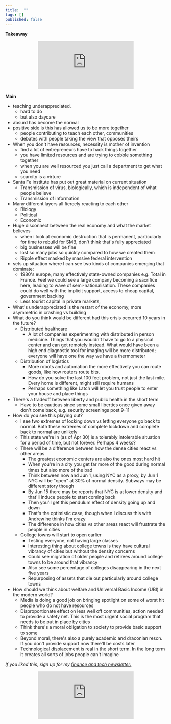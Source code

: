 ```yaml
---
title:  ""  
tags: []
published: false
---
```


**Takeaway**

<style>
      .iframe-container {
        overflow: hidden;        
        padding-top: 50%; <!-- Calculated from the aspect ration of the content (in case of 16:9 it is 9/16= 0.5625) -->
        position: relative;
      }
      .iframe-container iframe { 
         border: 0;
         height: 100%; <!-- Finally, width and height are set to 100% so the iframe takes up 100% of the containers space. -->
         left: 0;
         position: absolute;
         top: 0;
         width: 100%;
         display: block;
         margin: 0 auto; <!-- center image -->
      }
      <!-- 4x3 Aspect Ratio -->
      .iframe-container-4x3 {
        padding-top: 75%;
      }
</style> 

<div class="iframe-container-4x3">
  <p align="center"><iframe src="https://avoidboringpeople.substack.com/embed" frameborder="0" scrolling="no"> </iframe></p>
</div>

**Main**

- teaching underappreciated.
  - hard to do
  - but also daycare
- absurd has become the normal
- positive side is this has allowed us to be more together
  - people contributing to teach each other, communities
  - debates with people taking the view that opposes theirs
- When you don't have resources, necessity is mother of invention
  - find a lot of entrepreneurs have to hack things together
  - you have limited resources and are trying to cobble something together
  - when you are well resourced you just call a department to get what you need
  - scarcity is a virture
- Santa Fe institute has put out great material on current situation
  - Transmission of virus, biologically, which is independent of what people believe
  - Transmission of information
- Many different layers all fiercely reacting to each other
  - Biology
  - Political
  - Economic
- Huge disconnect between the real economy and what the market believes
  - when i look at economic destruction that is permanent, particularly for time to rebuild for SMB, don't think that's fully appreciated
  - big businesses will be fine
  - lost so many jobs so quickly compared to how we created them
  - Ripple effect masked by massive federal intervention
- sets up situation where I can see two kinds of companies emerging that dominate:
  - 1980's europe, many effectively state-owned companies e.g. Total in France. Feel we could see a large company becoming a sacrifice here, leading to wave of semi-nationalisation. These companies could do well with the implicit support, access to cheap capital, government backing 
  - Less tourist capital in private markets, 
- What's underappreciated is the restart of the economy, more asymmetric in crashing vs building
- What do you think would be different had this crisis occurred 10 years in the future?
  - Distributed healthcare
    - A lot of companies experimenting with distributed in person medicine. Things that you wouldn't have to go to a physical center and can get remotely instead. What would have been a high end diagnostic tool for imaging will be more distributed; everyone will have one the way we have a thermometer
  - Distribution of logistics
    - More robots and automation the more effectively you can route goods, like how routers route bits.
    - How do you solve the last 100 feet problem, not just the last mile. Every home is different, might still require humans
    - Perhaps something like Latch will let you trust people to enter your house and place things
- There's a tradeoff between liberty and public health in the short term
  - Have to be cautious since some small liberties once given away don't come back, e.g. security screenings post 9-11
- How do you see this playing out?
  - I see two extremes of locking down vs letting everyone go back to normal. Both these extremes of complete lockdown and complete back to normal are unlikely
  - This state we're in (as of Apr 30) is a tolerably intolerable situation for a period of time, but not forever. Perhaps 4 weeks?
  - There will be a difference between how the dense cities react vs other areas
    - The greatest economic centers are also the ones most hard hit
    - When you're in a city you get far more of the good during normal times but also more of the bad
    - Think between now and Jun 1, using NYC as a proxy, by Jun 1 NYC will be "open" at 30% of normal density. Subways may be different story though
    - By Jun 15 there may be reports that NYC is at lower density and that'll induce people to start coming back
    - Then you'll get this pendulum effect of density going up and down
    - That's the optimistic case, though when I discuss this with Andrew he thinks I'm crazy
    - The difference in how cities vs other areas react will frustrate the people in cities
  - College towns will start to open earlier
    - Testing everyone, not having large classes
    - Interesting thing about college towns is they have cultural vibrancy of cities but without the density concerns
    - Could see migration of older people and retirees around college towns to be around that vibrancy
    - Also see some percentage of colleges disappearing in the next five years
    - Repurposing of assets that die out particularly around college towns
- How should we think about welfare and Universal Basic Income (UBI) in the modern world?
  - Media is doing a good job on bringing spotlight on some of worst hit people who do not have resources
  - Disproportionate effect on less well off communities, action needed to provide a safety net. This is the most urgent social program that needs to be put in place by cities
  - Think there's a moral obligation to society to provide basic support to some
  - Beyond moral, there's also a purely academic and draconian reson. If you don't provide support now there'll be costs later
  - Technological displacement is real in the short term. In the long term it creates all sorts of jobs people can't imagine
  

*If you liked this, sign up for my [finance and tech newsletter:](https://avoidboringpeople.substack.com/ "ABP")*

<div class="iframe-container-4x3">
  <p align="center"><iframe src="https://avoidboringpeople.substack.com/embed" frameborder="0" scrolling="no"> </iframe></p>
</div>
